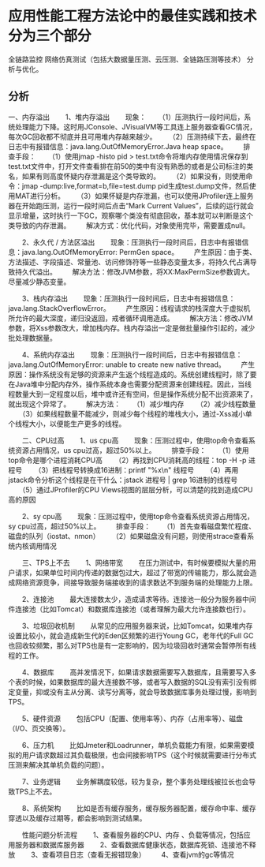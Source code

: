 # 应用性能工程方法论中的最佳实践和技术分为三个部分
全链路监控
网络仿真测试（包括大数据量压测、云压测、全链路压测等技术）
分析与优化。


## 分析
一、内存溢出
　　1、堆内存溢出
　　现象：
　　（1）压测执行一段时间后，系统处理能力下降。这时用JConsole、JVisualVM等工具连上服务器查看GC情况，每次GC回收都不彻底并且可用堆内存越来越少。
　　（2）压测持续下去，最终在日志中有报错信息：java.lang.OutOfMemoryError.Java heap space。
　　排查手段：
　　（1）使用jmap -histo pid > test.txt命令将堆内存使用情况保存到test.txt文件中，打开文件查看排在前50的类中有没有熟悉的或者是公司标注的类名，如果有则高度怀疑内存泄漏是这个类导致的。
　　（2）如果没有，则使用命令：jmap -dump:live,format=b,file=test.dump pid生成test.dump文件，然后使用MAT进行分析。
　　（3）如果怀疑是内存泄漏，也可以使用JProfiler连上服务器在开始跑压测，运行一段时间后点击“Mark Current Values”，后续的运行就会显示增量，这时执行一下GC，观察哪个类没有彻底回收，基本就可以判断是这个类导致的内存泄漏。
　　解决方式：优化代码，对象使用完毕，需要置成null。

　　2、永久代 / 方法区溢出
　　现象：压测执行一段时间后，日志中有报错信息：java.lang.OutOfMemoryError: PermGen space。
　　产生原因：由于类、方法描述、字段描述、常量池、访问修饰符等一些静态变量太多，将持久代占满导致持久代溢出。
　　解决方法：修改JVM参数，将XX:MaxPermSize参数调大。尽量减少静态变量。

　　3、栈内存溢出
　　现象：压测执行一段时间后，日志中有报错信息：java.lang.StackOverflowError。
　　产生原因：线程请求的栈深度大于虚拟机所允许的最大深度，递归没返回，戒者循环调用造成。
　　解决方法：修改JVM参数，将Xss参数改大，增加栈内存。栈内存溢出一定是做批量操作引起的，减少批处理数据量。

　　4、系统内存溢出
　　现象：压测执行一段时间后，日志中有报错信息：java.lang.OutOfMemoryError: unable to create new native thread。
　　产生原因：操作系统没有足够的资源来产生返个线程造成的。系统创建线程时，除了要在Java堆中分配内存外，操作系统本身也需要分配资源来创建线程。因此，当线程数量大到一定程度以后，堆中或许还有空间，但是操作系统分配不出资源来了，就出现这个异常了。
　　解决方法：
　　（1）减少堆内存
　　（2）减少线程数量
　　（3）如果线程数量不能减少，则减少每个线程的堆栈大小，通过-Xss减小单个线程大小，以便能生产更多的线程。

　　二、CPU过高
　　1、us cpu高
　　现象：压测过程中，使用top命令查看系统资源占用情况，us cpu过高，超过50%以上。
　　排查手段：
　　（1）使用top命令是哪个进程消耗CPU高
　　（2）再找到CPU消耗高的线程：top -H -p 进程号
　　（3）把线程号转换成16进制：printf "%x\n" 线程号
　　（4）再用jstack命令分析这个线程是在干什么：jstack 进程号 | grep 16进制的线程号
　　（5）通过JProfiler的CPU Views视图的层层分析，可以清楚的找到造成CPU高的原因

　　2、sy cpu高
　　现象：压测过程中，使用top命令查看系统资源占用情况，sy cpu过高，超过50%以上。
　　排查手段：
　　（1）首先查看磁盘繁忙程度、磁盘的队列（iostat、nmon）
　　（2）如果磁盘没有问题，则使用strace查看系统内核调用情况

　　三、TPS上不去
　　1、网络带宽
　　在压力测试中，有时候要模拟大量的用户请求，如果单位时间内传递的数据包过大，超过了带宽的传输能力，那么就会造成网络资源竞争，间接导致服务端接收到的请求数达不到服务端的处理能力上限。

　　2、连接池
　　最大连接数太少，造成请求等待。连接池一般分为服务器中间件连接池（比如Tomcat）和数据库连接池（或者理解为最大允许连接数也行）。

　　3、垃圾回收机制
　　从常见的应用服务器来说，比如Tomcat，如果堆内存设置比较小，就会造成新生代的Eden区频繁的进行Young GC，老年代的Full GC也回收较频繁，那么对TPS也是有一定影响的，因为垃圾回收时通常会暂停所有线程的工作。

　　4、数据库
　　高并发情况下，如果请求数据需要写入数据库，且需要写入多个表的时候，如果数据库的最大连接数不够，或者写入数据的SQL没有索引没有绑定变量，抑或没有主从分离、读写分离等，就会导致数据库事务处理过慢，影响到TPS。

　　5、硬件资源
　　包括CPU（配置、使用率等）、内存（占用率等）、磁盘（I/O、页交换等）。

　　6、压力机
　　比如Jmeter和Loadrunner，单机负载能力有限，如果需要模拟的用户请求数超过其负载极限，也会间接影响TPS（这个时候就需要进行分布式压测来解决其单机负载的问题）。

　　7、业务逻辑
　　业务解耦度较低，较为复杂，整个事务处理线被拉长也会导致TPS上不去。

　　8、系统架构
　　比如是否有缓存服务，缓存服务器配置，缓存命中率、缓存穿透以及缓存过期等，都会影响到测试结果。

　　性能问题分析流程
　　1、查看服务器的CPU、内存 、负载等情况，包括应用服务器和数据库服务器
　　2、查看数据库健康状态，数据库死锁、连接池不释放
　　3、查看项目日志（查看无报错现象）
　　4、查看jvm的gc等情况